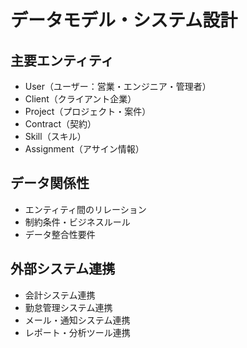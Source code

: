 # データモデル・システム設計

## 主要エンティティ
- User（ユーザー：営業・エンジニア・管理者）
- Client（クライアント企業）
- Project（プロジェクト・案件）
- Contract（契約）
- Skill（スキル）
- Assignment（アサイン情報）

## データ関係性
- エンティティ間のリレーション
- 制約条件・ビジネスルール
- データ整合性要件

## 外部システム連携
- 会計システム連携
- 勤怠管理システム連携
- メール・通知システム連携
- レポート・分析ツール連携 
